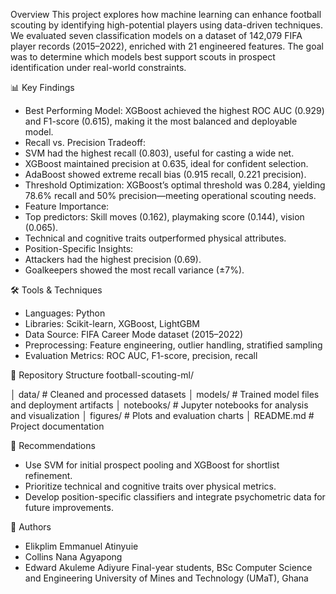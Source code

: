 Overview
This project explores how machine learning can enhance football scouting by identifying high-potential players using data-driven techniques. We evaluated seven classification models on a dataset of 142,079 FIFA player records (2015–2022), enriched with 21 engineered features. The goal was to determine which models best support scouts in prospect identification under real-world constraints.

📊 Key Findings
- Best Performing Model:
XGBoost achieved the highest ROC AUC (0.929) and F1-score (0.615), making it the most balanced and deployable model.
- Recall vs. Precision Tradeoff:
- SVM had the highest recall (0.803), useful for casting a wide net.
- XGBoost maintained precision at 0.635, ideal for confident selection.
- AdaBoost showed extreme recall bias (0.915 recall, 0.221 precision).
- Threshold Optimization:
XGBoost’s optimal threshold was 0.284, yielding 78.6% recall and 50% precision—meeting operational scouting needs.
- Feature Importance:
- Top predictors: Skill moves (0.162), playmaking score (0.144), vision (0.065).
- Technical and cognitive traits outperformed physical attributes.
- Position-Specific Insights:
- Attackers had the highest precision (0.69).
- Goalkeepers showed the most recall variance (±7%).

🛠 Tools & Techniques
- Languages: Python
- Libraries: Scikit-learn, XGBoost, LightGBM
- Data Source: FIFA Career Mode dataset (2015–2022)
- Preprocessing: Feature engineering, outlier handling, stratified sampling
- Evaluation Metrics: ROC AUC, F1-score, precision, recall

📁 Repository Structure
football-scouting-ml/

│ data/                   # Cleaned and processed datasets
│ models/                 # Trained model files and deployment artifacts
│ notebooks/              # Jupyter notebooks for analysis and visualization
│ figures/                # Plots and evaluation charts
│ README.md               # Project documentation


📌 Recommendations
- Use SVM for initial prospect pooling and XGBoost for shortlist refinement.
- Prioritize technical and cognitive traits over physical metrics.
- Develop position-specific classifiers and integrate psychometric data for future improvements.

👤 Authors
- Elikplim Emmanuel Atinyuie
- Collins Nana Agyapong
- Edward Akuleme Adiyure
Final-year students, BSc Computer Science and Engineering
University of Mines and Technology (UMaT), Ghana

